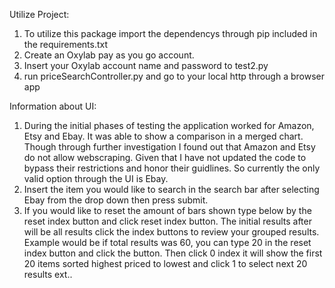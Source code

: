 Utilize Project: 
  
  1. To utilize this package import the dependencys through pip included in the requirements.txt
  2. Create an Oxylab pay as you go account.
  3. Insert your Oxylab account name and password to test2.py
  4. run priceSearchController.py and go to your local http through a browser app

Information about UI:

  1. During the initial phases of testing the application worked for Amazon, Etsy and Ebay. It was able to show a comparison in a merged chart. Though through further investigation I found out that Amazon and Etsy do not allow webscraping. Given that I have not updated the code to bypass their restrictions and honor their guidlines. So currently the only valid option through the UI is Ebay.
  2. Insert the item you would like to search in the search bar after selecting Ebay from the drop down then press submit.
  3. If you would like to reset the amount of bars shown type below by the reset index button and click reset index button. The initial results after will be all results click the index buttons to review your grouped results. Example would be if total results was 60, you can type 20 in the reset index button and click the button. Then click 0 index it will show the first 20 items sorted highest priced to lowest and click 1 to select next 20 results ext..
  
